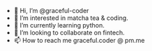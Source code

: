 - 👋 Hi, I’m @graceful-coder
- 👀 I’m interested in matcha tea & coding.
- 🌱 I’m currently learning python.
- 💞️ I’m looking to collaborate on fintech.
- 📫 How to reach me graceful.coder @ pm.me

<!---
graceful-coder/graceful-coder is a ✨ special ✨ repository because its `README.md` (this file) appears on your GitHub profile.
You can click the Preview link to take a look at your changes.
--->
